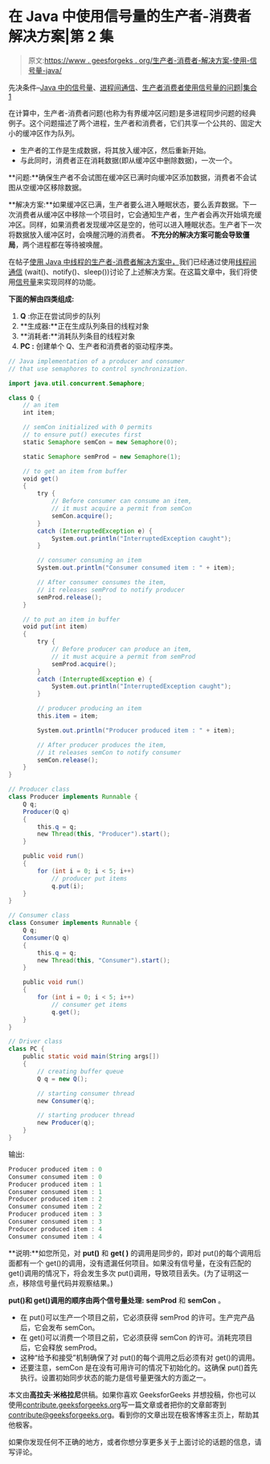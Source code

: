 # 在 Java 中使用信号量的生产者-消费者解决方案|第 2 集

> 原文:[https://www . geesforgeks . org/生产者-消费者-解决方案-使用-信号量-java/](https://www.geeksforgeeks.org/producer-consumer-solution-using-semaphores-java/)

先决条件–[Java 中的信号量](https://www.geeksforgeeks.org/semaphore-in-java/)、[进程间通信](https://www.geeksforgeeks.org/inter-process-communication/)、[生产者消费者使用信号量的问题|集合 1](https://www.geeksforgeeks.org/producer-consumer-problem-using-semaphores-set-1/)

在计算中，生产者-消费者问题(也称为有界缓冲区问题)是多进程同步问题的经典例子。这个问题描述了两个进程，生产者和消费者，它们共享一个公共的、固定大小的缓冲区作为队列。

*   生产者的工作是生成数据，将其放入缓冲区，然后重新开始。
*   与此同时，消费者正在消耗数据(即从缓冲区中删除数据)，一次一个。

**问题:**确保生产者不会试图在缓冲区已满时向缓冲区添加数据，消费者不会试图从空缓冲区移除数据。

**解决方案:**如果缓冲区已满，生产者要么进入睡眠状态，要么丢弃数据。下一次消费者从缓冲区中移除一个项目时，它会通知生产者，生产者会再次开始填充缓冲区。同样，如果消费者发现缓冲区是空的，他可以进入睡眠状态。生产者下一次将数据放入缓冲区时，会唤醒沉睡的消费者。
**不充分的解决方案可能会导致僵局**，两个进程都在等待被唤醒。

在帖子[使用 Java 中线程的生产者-消费者解决方案中，](https://www.geeksforgeeks.org/producer-consumer-solution-using-threads-java/)我们已经通过使用[线程间通信](https://www.geeksforgeeks.org/inter-thread-communication-java/) (wait()、notify()、sleep())讨论了上述解决方案。在这篇文章中，我们将使用[信号量](https://www.geeksforgeeks.org/semaphore-in-java/)来实现同样的功能。

**下面的解由四类组成:**

1.  **Q** :你正在尝试同步的队列
2.  **生成器:**正在生成队列条目的线程对象
3.  **消耗者:**消耗队列条目的线程对象
4.  **PC :** 创建单个 Q、生产者和消费者的驱动程序类。

```java
// Java implementation of a producer and consumer
// that use semaphores to control synchronization.

import java.util.concurrent.Semaphore;

class Q {
    // an item
    int item;

    // semCon initialized with 0 permits
    // to ensure put() executes first
    static Semaphore semCon = new Semaphore(0);

    static Semaphore semProd = new Semaphore(1);

    // to get an item from buffer
    void get()
    {
        try {
            // Before consumer can consume an item,
            // it must acquire a permit from semCon
            semCon.acquire();
        }
        catch (InterruptedException e) {
            System.out.println("InterruptedException caught");
        }

        // consumer consuming an item
        System.out.println("Consumer consumed item : " + item);

        // After consumer consumes the item,
        // it releases semProd to notify producer
        semProd.release();
    }

    // to put an item in buffer
    void put(int item)
    {
        try {
            // Before producer can produce an item,
            // it must acquire a permit from semProd
            semProd.acquire();
        }
        catch (InterruptedException e) {
            System.out.println("InterruptedException caught");
        }

        // producer producing an item
        this.item = item;

        System.out.println("Producer produced item : " + item);

        // After producer produces the item,
        // it releases semCon to notify consumer
        semCon.release();
    }
}

// Producer class
class Producer implements Runnable {
    Q q;
    Producer(Q q)
    {
        this.q = q;
        new Thread(this, "Producer").start();
    }

    public void run()
    {
        for (int i = 0; i < 5; i++)
            // producer put items
            q.put(i);
    }
}

// Consumer class
class Consumer implements Runnable {
    Q q;
    Consumer(Q q)
    {
        this.q = q;
        new Thread(this, "Consumer").start();
    }

    public void run()
    {
        for (int i = 0; i < 5; i++)
            // consumer get items
            q.get();
    }
}

// Driver class
class PC {
    public static void main(String args[])
    {
        // creating buffer queue
        Q q = new Q();

        // starting consumer thread
        new Consumer(q);

        // starting producer thread
        new Producer(q);
    }
}
```

输出:

```java
Producer produced item : 0
Consumer consumed item : 0
Producer produced item : 1
Consumer consumed item : 1
Producer produced item : 2
Consumer consumed item : 2
Producer produced item : 3
Consumer consumed item : 3
Producer produced item : 4
Consumer consumed item : 4

```

**说明:**如您所见，对 **put()** 和 **get( )** 的调用是同步的，即对 put()的每个调用后面都有一个 get()的调用，没有遗漏任何项目。如果没有信号量，在没有匹配的 get()调用的情况下，将会发生多次 put()调用，导致项目丢失。(为了证明这一点，移除信号量代码并观察结果。)

**put()和 get()调用的顺序由两个信号量处理:** **semProd** 和 **semCon** 。

*   在 put()可以生产一个项目之前，它必须获得 semProd 的许可。生产完产品后，它会发布 semCon。
*   在 get()可以消费一个项目之前，它必须获得 semCon 的许可。消耗完项目后，它会释放 semProd。
*   这种“给予和接受”机制确保了对 put()的每个调用之后必须有对 get()的调用。
*   还要注意，semCon 是在没有可用许可的情况下初始化的。这确保 put()首先执行。设置初始同步状态的能力是信号量更强大的方面之一。

本文由**高拉夫·米格拉尼**供稿。如果你喜欢 GeeksforGeeks 并想投稿，你也可以使用[contribute.geeksforgeeks.org](http://www.contribute.geeksforgeeks.org)写一篇文章或者把你的文章邮寄到 contribute@geeksforgeeks.org。看到你的文章出现在极客博客主页上，帮助其他极客。

如果你发现任何不正确的地方，或者你想分享更多关于上面讨论的话题的信息，请写评论。